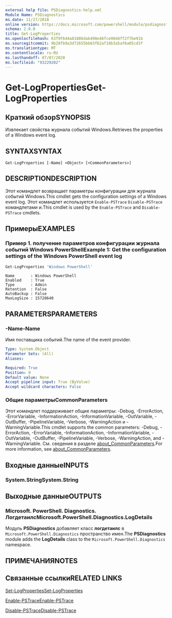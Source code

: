 ```yaml
---
external help file: PSDiagnostics-help.xml
Module Name: PSDiagnostics
ms.date: 11/27/2018
online version: https://docs.microsoft.com/powershell/module/psdiagnostics/get-logproperties?view=powershell-6&WT.mc_id=ps-gethelp
schema: 2.0.0
title: Get-LogProperties
ms.openlocfilehash: 63f9f644a81886dab498e46fce90d4ff2f7be91b
ms.sourcegitcommit: 9b28fb9a3d72655bb63f62af18b3a5af6a05cd3f
ms.translationtype: MT
ms.contentlocale: ru-RU
ms.lasthandoff: 07/07/2020
ms.locfileid: "93229202"
---
```

# <span data-ttu-id="1c9e3-102">Get-LogProperties</span><span class="sxs-lookup"><span data-stu-id="1c9e3-102">Get-LogProperties</span></span>

## <span data-ttu-id="1c9e3-103">Краткий обзор</span><span class="sxs-lookup"><span data-stu-id="1c9e3-103">SYNOPSIS</span></span>
<span data-ttu-id="1c9e3-104">Извлекает свойства журнала событий Windows.</span><span class="sxs-lookup"><span data-stu-id="1c9e3-104">Retrieves the properties of a Windows event log.</span></span>

## <span data-ttu-id="1c9e3-105">SYNTAX</span><span class="sxs-lookup"><span data-stu-id="1c9e3-105">SYNTAX</span></span>

```
Get-LogProperties [-Name] <Object> [<CommonParameters>]
```

## <span data-ttu-id="1c9e3-106">DESCRIPTION</span><span class="sxs-lookup"><span data-stu-id="1c9e3-106">DESCRIPTION</span></span>

<span data-ttu-id="1c9e3-107">Этот командлет возвращает параметры конфигурации для журнала событий Windows.</span><span class="sxs-lookup"><span data-stu-id="1c9e3-107">This cmdlet gets the configuration settings of a Windows event log.</span></span> <span data-ttu-id="1c9e3-108">Этот командлет используется `Enable-PSTrace` `Disable-PSTrace` командлетами и.</span><span class="sxs-lookup"><span data-stu-id="1c9e3-108">This cmdlet is used by the `Enable-PSTrace` and `Disable-PSTrace` cmdlets.</span></span>

## <span data-ttu-id="1c9e3-109">Примеры</span><span class="sxs-lookup"><span data-stu-id="1c9e3-109">EXAMPLES</span></span>

### <span data-ttu-id="1c9e3-110">Пример 1. получение параметров конфигурации журнала событий Windows PowerShell</span><span class="sxs-lookup"><span data-stu-id="1c9e3-110">Example 1: Get the configuration settings of the Windows PowerShell event log</span></span>

```powershell
Get-LogProperties 'Windows PowerShell'
```

```Output
Name       : Windows PowerShell
Enabled    : True
Type       : Admin
Retention  : False
AutoBackup : False
MaxLogSize : 15728640
```

## <span data-ttu-id="1c9e3-111">PARAMETERS</span><span class="sxs-lookup"><span data-stu-id="1c9e3-111">PARAMETERS</span></span>

### <span data-ttu-id="1c9e3-112">-Name</span><span class="sxs-lookup"><span data-stu-id="1c9e3-112">-Name</span></span>

<span data-ttu-id="1c9e3-113">Имя поставщика событий.</span><span class="sxs-lookup"><span data-stu-id="1c9e3-113">The name of the event provider.</span></span>

```yaml
Type: System.Object
Parameter Sets: (All)
Aliases:

Required: True
Position: 0
Default value: None
Accept pipeline input: True (ByValue)
Accept wildcard characters: False
```

### <span data-ttu-id="1c9e3-114">Общие параметры</span><span class="sxs-lookup"><span data-stu-id="1c9e3-114">CommonParameters</span></span>

<span data-ttu-id="1c9e3-115">Этот командлет поддерживает общие параметры: -Debug, -ErrorAction, -ErrorVariable, -InformationAction, -InformationVariable, -OutVariable, -OutBuffer, -PipelineVariable, -Verbose, -WarningAction и -WarningVariable.</span><span class="sxs-lookup"><span data-stu-id="1c9e3-115">This cmdlet supports the common parameters: -Debug, -ErrorAction, -ErrorVariable, -InformationAction, -InformationVariable, -OutVariable, -OutBuffer, -PipelineVariable, -Verbose, -WarningAction, and -WarningVariable.</span></span> <span data-ttu-id="1c9e3-116">См. сведения в разделе [about_CommonParameters](https://go.microsoft.com/fwlink/?LinkID=113216).</span><span class="sxs-lookup"><span data-stu-id="1c9e3-116">For more information, see [about_CommonParameters](https://go.microsoft.com/fwlink/?LinkID=113216).</span></span>

## <span data-ttu-id="1c9e3-117">Входные данные</span><span class="sxs-lookup"><span data-stu-id="1c9e3-117">INPUTS</span></span>

### <span data-ttu-id="1c9e3-118">System.String</span><span class="sxs-lookup"><span data-stu-id="1c9e3-118">System.String</span></span>

## <span data-ttu-id="1c9e3-119">Выходные данные</span><span class="sxs-lookup"><span data-stu-id="1c9e3-119">OUTPUTS</span></span>

### <span data-ttu-id="1c9e3-120">Microsoft. PowerShell. Diagnostics. Логдетаилс</span><span class="sxs-lookup"><span data-stu-id="1c9e3-120">Microsoft.PowerShell.Diagnostics.LogDetails</span></span>

<span data-ttu-id="1c9e3-121">Модуль **PSDiagnostics** добавляет класс **логдетаилс** в `Microsoft.PowerShell.Diagnostics` пространство имен.</span><span class="sxs-lookup"><span data-stu-id="1c9e3-121">The **PSDiagnostics** module adds the **LogDetails** class to the `Microsoft.PowerShell.Diagnostics` namespace.</span></span>

## <span data-ttu-id="1c9e3-122">ПРИМЕЧАНИЯ</span><span class="sxs-lookup"><span data-stu-id="1c9e3-122">NOTES</span></span>

## <span data-ttu-id="1c9e3-123">Связанные ссылки</span><span class="sxs-lookup"><span data-stu-id="1c9e3-123">RELATED LINKS</span></span>

[<span data-ttu-id="1c9e3-124">Set-LogProperties</span><span class="sxs-lookup"><span data-stu-id="1c9e3-124">Set-LogProperties</span></span>](Set-LogProperties.md)

[<span data-ttu-id="1c9e3-125">Enable-PSTrace</span><span class="sxs-lookup"><span data-stu-id="1c9e3-125">Enable-PSTrace</span></span>](Enable-PSTrace.md)

[<span data-ttu-id="1c9e3-126">Disable-PSTrace</span><span class="sxs-lookup"><span data-stu-id="1c9e3-126">Disable-PSTrace</span></span>](Disable-PSTrace.md)
